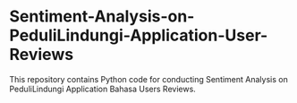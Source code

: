 # Sentiment-Analysis-on-PeduliLindungi-Application-User-Reviews
This repository contains Python code for conducting Sentiment Analysis on PeduliLindungi Application Bahasa Users Reviews.

